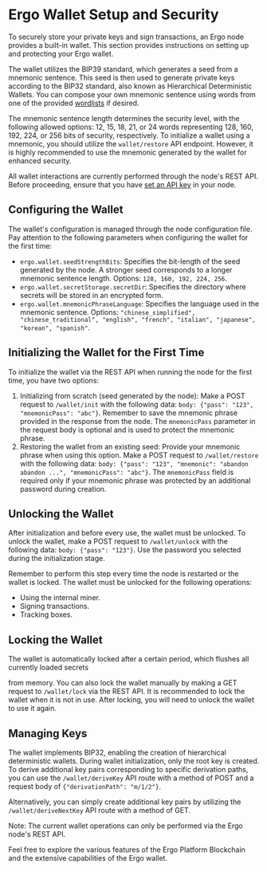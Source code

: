 # Ergo Wallet Setup and Security

To securely store your private keys and sign transactions, an Ergo node provides a built-in wallet. This section provides instructions on setting up and protecting your Ergo wallet.

The wallet utilizes the BIP39 standard, which generates a seed from a mnemonic sentence. This seed is then used to generate private keys according to the BIP32 standard, also known as Hierarchical Deterministic Wallets. You can compose your own mnemonic sentence using words from one of the provided [wordlists](https://github.com/ergoplatform/ergo-wallet/tree/master/src/main/resources/wordlist) if desired.

The mnemonic sentence length determines the security level, with the following allowed options: 12, 15, 18, 21, or 24 words representing 128, 160, 192, 224, or 256 bits of security, respectively. To initialize a wallet using a mnemonic, you should utilize the `wallet/restore` API endpoint. However, it is highly recommended to use the mnemonic generated by the wallet for enhanced security.

All wallet interactions are currently performed through the node's REST API. Before proceeding, ensure that you have [set an API key](https://github.com/ergoplatform/ergo/wiki/Ergo-REST-API#setting-an-api-key) in your node.

## Configuring the Wallet

The wallet's configuration is managed through the node configuration file. Pay attention to the following parameters when configuring the wallet for the first time:

* `ergo.wallet.seedStrengthBits`: Specifies the bit-length of the seed generated by the node. A stronger seed corresponds to a longer mnemonic sentence length. Options: `128, 160, 192, 224, 256`.
* `ergo.wallet.secretStorage.secretDir`: Specifies the directory where secrets will be stored in an encrypted form.
* `ergo.wallet.mnemonicPhraseLanguage`: Specifies the language used in the mnemonic sentence. Options: `"chinese_simplified", "chinese_traditional", "english", "french", "italian", "japanese", "korean", "spanish"`.

## Initializing the Wallet for the First Time

To initialize the wallet via the REST API when running the node for the first time, you have two options:

1. Initializing from scratch (seed generated by the node): Make a POST request to `/wallet/init` with the following data: `body: {"pass": "123", "mnemonicPass": "abc"}`. Remember to save the mnemonic phrase provided in the response from the node. The `mnemonicPass` parameter in the request body is optional and is used to protect the mnemonic phrase.
2. Restoring the wallet from an existing seed: Provide your mnemonic phrase when using this option. Make a POST request to `/wallet/restore` with the following data: `body: {"pass": "123", "mnemonic": "abandon abandon ...", "mnemonicPass": "abc"}`. The `mnemonicPass` field is required only if your mnemonic phrase was protected by an additional password during creation.

## Unlocking the Wallet

After initialization and before every use, the wallet must be unlocked. To unlock the wallet, make a POST request to `/wallet/unlock` with the following data: `body: {"pass": "123"}`. Use the password you selected during the initialization stage.

Remember to perform this step every time the node is restarted or the wallet is locked. The wallet must be unlocked for the following operations:

* Using the internal miner.
* Signing transactions.
* Tracking boxes.

## Locking the Wallet

The wallet is automatically locked after a certain period, which flushes all currently loaded secrets

 from memory. You can also lock the wallet manually by making a GET request to `/wallet/lock` via the REST API. It is recommended to lock the wallet when it is not in use. After locking, you will need to unlock the wallet to use it again.

## Managing Keys

The wallet implements BIP32, enabling the creation of hierarchical deterministic wallets. During wallet initialization, only the root key is created. To derive additional key pairs corresponding to specific derivation paths, you can use the `/wallet/deriveKey` API route with a method of POST and a request body of `{"derivationPath": "m/1/2"}`.

Alternatively, you can simply create additional key pairs by utilizing the `/wallet/deriveNextKey` API route with a method of GET.

Note: The current wallet operations can only be performed via the Ergo node's REST API.

Feel free to explore the various features of the Ergo Platform Blockchain and the extensive capabilities of the Ergo wallet.